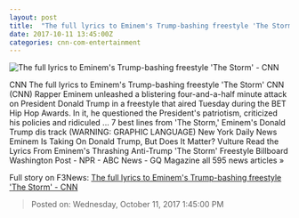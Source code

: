 ```yaml
---
layout: post
title:  "The full lyrics to Eminem's Trump-bashing freestyle 'The Storm' - CNN"
date: 2017-10-11 13:45:00Z
categories: cnn-com-entertainment
---
```


![The full lyrics to Eminem's Trump-bashing freestyle 'The Storm' - CNN](http://i2.cdn.cnn.com/cnnnext/dam/assets/171011050834-eminem-super-tease.jpg)

CNN The full lyrics to Eminem's Trump-bashing freestyle 'The Storm' CNN (CNN) Rapper Eminem unleashed a blistering four-and-a-half minute attack on President Donald Trump in a freestyle that aired Tuesday during the BET Hip Hop Awards. In it, he questioned the President's patriotism, criticized his policies and ridiculed ... 7 best lines from 'The Storm,' Eminem's Donald Trump dis track (WARNING: GRAPHIC LANGUAGE) New York Daily News Eminem Is Taking On Donald Trump, But Does It Matter? Vulture Read the Lyrics From Eminem's Thrashing Anti-Trump 'The Storm' Freestyle Billboard Washington Post - NPR - ABC News - GQ Magazine all 595 news articles »


Full story on F3News: [The full lyrics to Eminem's Trump-bashing freestyle 'The Storm' - CNN](http://www.f3nws.com/n/EzURuC)

> Posted on: Wednesday, October 11, 2017 1:45:00 PM
